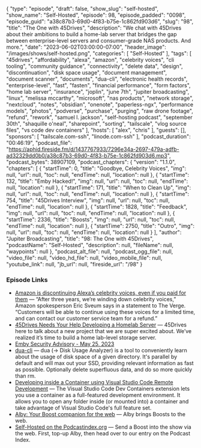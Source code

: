 {
  "type": "episode",
  "draft": false,
  "show_slug": "self-hosted",
  "show_name": "Self-Hosted",
  "episode": 98,
  "episode_padded": "0098",
  "episode_guid": "a38c87b3-69d0-4f83-b75e-1c862fd903d6",
  "slug": "98",
  "title": "The One with 45Drives",
  "description": "We chat with 45Drives about their ambitions to build a home-lab server that bridges the gap between enterprise-level servers and consumer-grade NAS products. And more.",
  "date": "2023-06-02T03:00:00-07:00",
  "header_image": "/images/shows/self-hosted.png",
  "categories": [
    "Self-Hosted"
  ],
  "tags": [
    "45drives",
    "affordability",
    "alexa",
    "amazon",
    "celebrity voices",
    "cli tooling",
    "community guidance",
    "connectivity",
    "delete data",
    "design",
    "discontinuation",
    "disk space usage",
    "document management",
    "document scanner",
    "documents",
    "dua-cli",
    "electronic health records",
    "enterprise-level",
    "fast",
    "fasten",
    "financial performance",
    "form factors",
    "home lab server",
    "insurance",
    "joplin",
    "june 7th",
    "jupiter broadcasting",
    "linux",
    "melissa mccarthy",
    "microsoft",
    "nas products",
    "network storage",
    "nextcloud",
    "notes",
    "obsidian",
    "onenote",
    "paperless-ngx",
    "performance models",
    "photos",
    "podverse",
    "purchase",
    "purging",
    "raw drone footage",
    "refund",
    "rework",
    "samuel l. jackson",
    "self-hosting podcast",
    "september 30th",
    "shaquille o'neal",
    "sharepoint",
    "sorting",
    "tailscale",
    "vlog source files",
    "vs code dev containers"
  ],
  "hosts": [
    "alex",
    "chris"
  ],
  "guests": [],
  "sponsors": [
    "tailscale.com-ssh",
    "linode.com-ssh"
  ],
  "podcast_duration": "00:46:19",
  "podcast_file": "https://aphid.fireside.fm/d/1437767933/7296e34a-2697-479a-adfb-ad32329dd0b0/a38c87b3-69d0-4f83-b75e-1c862fd903d6.mp3",
  "podcast_bytes": 38907109,
  "podcast_chapters": {
    "version": "1.1.0",
    "chapters": [
      {
        "startTime": 0,
        "title": "Goodbye, Celebrity Voices",
        "img": null,
        "url": null,
        "toc": null,
        "endTime": null,
        "location": null
      },
      {
        "startTime": 132,
        "title": "Emby Hacked!",
        "img": null,
        "url": null,
        "toc": null,
        "endTime": null,
        "location": null
      },
      {
        "startTime": 171,
        "title": "When to Clean Up",
        "img": null,
        "url": null,
        "toc": null,
        "endTime": null,
        "location": null
      },
      {
        "startTime": 754,
        "title": "45Drives Interview",
        "img": null,
        "url": null,
        "toc": null,
        "endTime": null,
        "location": null
      },
      {
        "startTime": 1828,
        "title": "Feedback",
        "img": null,
        "url": null,
        "toc": null,
        "endTime": null,
        "location": null
      },
      {
        "startTime": 2336,
        "title": "Boosts",
        "img": null,
        "url": null,
        "toc": null,
        "endTime": null,
        "location": null
      },
      {
        "startTime": 2750,
        "title": "Outro",
        "img": null,
        "url": null,
        "toc": null,
        "endTime": null,
        "location": null
      }
    ],
    "author": "Jupiter Broadcasting",
    "title": "98: The One with 45Drives",
    "podcastName": "Self-Hosted",
    "description": null,
    "fileName": null,
    "waypoints": null
  },
  "podcast_alt_file": null,
  "podcast_ogg_file": null,
  "video_file": null,
  "video_hd_file": null,
  "video_mobile_file": null,
  "youtube_link": null,
  "jb_url": null,
  "fireside_url": "/98"
}


### Episode Links

  * [Amazon is discontinuing Alexa’s celebrity voices, even if you paid for them](https://www.theverge.com/2023/5/30/23742109/amazon-alexa-celebrity-voices-discontinued "Amazon is discontinuing Alexa’s celebrity voices, even if you paid for them") — “After three years, we’re winding down celebrity voices,” Amazon spokesperson Eric Sveum says in a statement to The Verge. “Customers will be able to continue using these voices for a limited time, and can contact our customer service team for a refund.”
  * [45Drives Needs Your Help Developing a Homelab Server](https://www.reddit.com/r/DataHoarder/comments/130m860/45drives_needs_your_help_developing_a_homelab/ "45Drives Needs Your Help Developing a Homelab Server") — 45Drives here to talk about a new project that we are super excited about. We’ve realized it’s time to build a home lab-level storage server.
  * [Emby Security Advisory - May 25, 2023 ](https://old.reddit.com/r/selfhosted/comments/13rsuu3/emby_security_advisory_may_25_2023/ "Emby Security Advisory - May 25, 2023 ")
  * [dua-cli](https://github.com/Byron/dua-cli "dua-cli") — dua (-> Disk Usage Analyzer) is a tool to conveniently learn about the usage of disk space of a given directory. It's parallel by default and will max out your SSD, providing relevant information as fast as possible. Optionally delete superfluous data, and do so more quickly than rm.
  * [Developing inside a Container using Visual Studio Code Remote Development](https://code.visualstudio.com/docs/devcontainers/containers "Developing inside a Container using Visual Studio Code Remote Development") — The Visual Studio Code Dev Containers extension lets you use a container as a full-featured development environment. It allows you to open any folder inside (or mounted into) a container and take advantage of Visual Studio Code's full feature set.
  * [Alby: Your Boost companion for the web](https://getalby.com/ "Alby: Your Boost companion for the web") — Alby brings Boosts to the web.
  * [Self-Hosted on the Podcastindex.org](https://podcastindex.org/podcast/830124 "Self-Hosted on the Podcastindex.org") — Send a Boost into the show via the web. First, top-up Alby, then head over to our entry on the Podcast Index.


